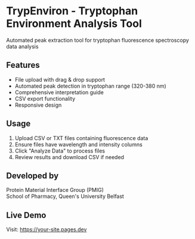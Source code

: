 # TrypEnviron - Tryptophan Environment Analysis Tool

Automated peak extraction tool for tryptophan fluorescence spectroscopy data analysis

## Features
- File upload with drag & drop support
- Automated peak detection in tryptophan range (320-380 nm)
- Comprehensive interpretation guide
- CSV export functionality
- Responsive design

## Usage
1. Upload CSV or TXT files containing fluorescence data
2. Ensure files have wavelength and intensity columns
3. Click "Analyze Data" to process files
4. Review results and download CSV if needed

## Developed by
Protein Material Interface Group (PMIG)  
School of Pharmacy, Queen's University Belfast

## Live Demo
Visit: https://your-site.pages.dev
